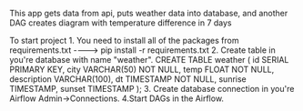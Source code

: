 This app gets data from api, puts weather data into database, and another DAG creates diagram with temperature difference in 7 days

To start project 1. You need to install all of the packages from requirements.txt ----> pip install -r requirements.txt
                 2. Create table in you're database with name "weather". 
                                                                    CREATE TABLE weather (
                                                                    id SERIAL PRIMARY KEY,
                                                                    city VARCHAR(50) NOT NULL,
                                                                    temp FLOAT NOT NULL,
                                                                    description VARCHAR(100),
                                                                    dt TIMESTAMP NOT NULL,
                                                                    sunrise TIMESTAMP,
                                                                    sunset TIMESTAMP
                                                                    );
                 3. Create database connection in you're Airflow Admin->Connections.
                 4.Start DAGs in the Airflow.
                 
